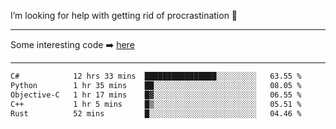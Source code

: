 I’m looking for help with getting rid of procrastination 🤔

-----

Some interesting code :arrow_right: [here](https://github.com/zhen8838/playground)

-----

<!--START_SECTION:waka-->

```txt
C#            12 hrs 33 mins  ████████████████░░░░░░░░░   63.55 %
Python        1 hr 35 mins    ██░░░░░░░░░░░░░░░░░░░░░░░   08.05 %
Objective-C   1 hr 17 mins    █▓░░░░░░░░░░░░░░░░░░░░░░░   06.55 %
C++           1 hr 5 mins     █▒░░░░░░░░░░░░░░░░░░░░░░░   05.51 %
Rust          52 mins         █░░░░░░░░░░░░░░░░░░░░░░░░   04.46 %
```

<!--END_SECTION:waka-->

<!--
**zhen8838/zhen8838** is a ✨ _special_ ✨ repository because its `README.md` (this file) appears on your GitHub profile.

Here are some ideas to get you started:

- 🔭 I’m currently working on ...
- 🌱 I’m currently learning ...
- 👯 I’m looking to collaborate on ...
 ...
- 💬 Ask me about ...
- 📫 How to reach me: ...
- 😄 Pronouns: ...
- ⚡ Fun fact: ...
-->
